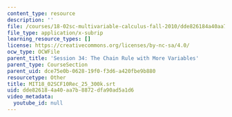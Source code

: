 ```yaml
---
content_type: resource
description: ''
file: /courses/18-02sc-multivariable-calculus-fall-2010/dde826184a40aa7b8872dfa90ad5a1d6_MIT18_02SCF10Rec_25_300k.srt
file_type: application/x-subrip
learning_resource_types: []
license: https://creativecommons.org/licenses/by-nc-sa/4.0/
ocw_type: OCWFile
parent_title: 'Session 34: The Chain Rule with More Variables'
parent_type: CourseSection
parent_uid: dce75e0b-0628-19f0-f3d6-a420fbe9b880
resourcetype: Other
title: MIT18_02SCF10Rec_25_300k.srt
uid: dde82618-4a40-aa7b-8872-dfa90ad5a1d6
video_metadata:
  youtube_id: null
---
```

